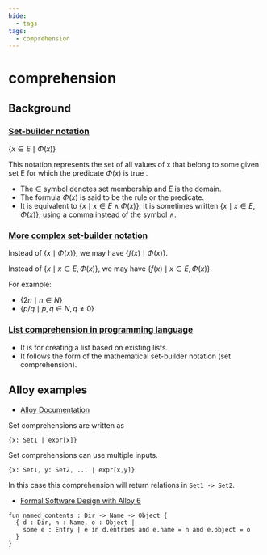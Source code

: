 ```yaml
---
hide:
  - tags
tags:
  - comprehension
---
```

# comprehension
## Background
### [Set-builder notation](https://en.wikipedia.org/wiki/Set-builder_notation)

$\{ x \in E \mid Φ(x) \}$

This notation represents the set of all values of x that belong to some given set E for which the predicate $Φ(x)$ is true .

* The $\in$ symbol denotes set membership and $E$ is the domain.
* The formula $Φ(x)$ is said to be the rule or the predicate. 
* It is equivalent to $\{ x \mid x \in E \land Φ(x) \}$. It is sometimes written $\{ x \mid x \in E , Φ(x) \}$, using a comma instead of the symbol $\land$.

### [More complex set-builder notation](https://en.wikipedia.org/wiki/Set-builder_notation)

Instead of $\{ x \mid Φ(x) \}$, we may have $\{ f(x) \mid Φ(x) \}$.

Instead of $\{ x \mid x \in E , Φ(x) \}$, we may have $\{ f(x) \mid x \in E , Φ(x) \}$.

For example:

* $\{2n \mid n \in N\}$
* $\{p/q \mid p,q \in N , q \neq 0 \}$

### [List comprehension in programming language](https://en.wikipedia.org/wiki/List_comprehension)
* It is for creating a list based on existing lists.
* It follows the form of the mathematical set-builder notation (set comprehension).

## Alloy examples

* [Alloy Documentation](https://alloy.readthedocs.io/en/latest/language/sets-and-relations.html#set-comprehensions)

Set comprehensions are written as
```
{x: Set1 | expr[x]}
```
Set comprehensions can use multiple inputs.
```
{x: Set1, y: Set2, ... | expr[x,y]}
```
In this case this comprehension will return relations in `Set1 -> Set2`.

* [Formal Software Design with Alloy 6](https://haslab.github.io/formal-software-design/modelling-tips/index.html?highlight=comprehension)
```
fun named_contents : Dir -> Name -> Object {
  { d : Dir, n : Name, o : Object |
    some e : Entry | e in d.entries and e.name = n and e.object = o 
  }
}
```